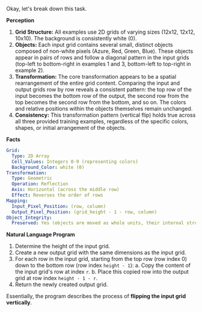 Okay, let's break down this task.

**Perception**

1.  **Grid Structure:** All examples use 2D grids of varying sizes (12x12, 12x12, 10x10). The background is consistently white (0).
2.  **Objects:** Each input grid contains several small, distinct objects composed of non-white pixels (Azure, Red, Green, Blue). These objects appear in pairs of rows and follow a diagonal pattern in the input grids (top-left to bottom-right in examples 1 and 3, bottom-left to top-right in example 2).
3.  **Transformation:** The core transformation appears to be a spatial rearrangement of the entire grid content. Comparing the input and output grids row by row reveals a consistent pattern: the top row of the input becomes the bottom row of the output, the second row from the top becomes the second row from the bottom, and so on. The colors and relative positions within the objects themselves remain unchanged.
4.  **Consistency:** This transformation pattern (vertical flip) holds true across all three provided training examples, regardless of the specific colors, shapes, or initial arrangement of the objects.

**Facts**


```yaml
Grid:
  Type: 2D Array
  Cell_Values: Integers 0-9 (representing colors)
  Background_Color: white (0)
Transformation:
  Type: Geometric
  Operation: Reflection
  Axis: Horizontal (across the middle row)
  Effect: Reverses the order of rows
Mapping:
  Input_Pixel_Position: (row, column)
  Output_Pixel_Position: (grid_height - 1 - row, column)
Object_Integrity:
  Preserved: Yes (objects are moved as whole units, their internal structure and colors do not change)
```


**Natural Language Program**

1.  Determine the height of the input grid.
2.  Create a new output grid with the same dimensions as the input grid.
3.  For each row in the input grid, starting from the top row (row index 0) down to the bottom row (row index `height - 1`):
    a.  Copy the content of the input grid's row at index `r`.
    b.  Place this copied row into the output grid at row index `height - 1 - r`.
4.  Return the newly created output grid.

Essentially, the program describes the process of **flipping the input grid vertically**.